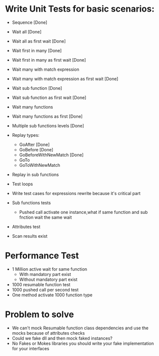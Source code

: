 ﻿# Write Unit Tests for basic scenarios:
* Sequence [Done]
* Wait all [Done]
* Wait all as first wait [Done]
* Wait first in many [Done]
* Wait first in many as first wait [Done]
* Wait many with match expression
* Wait many with match expression as first wait [Done]

* Wait sub function [Done]
* Wait sub function as first wait [Done]

* Wait many functions
* Wait many functions as first [Done]
* Multiple sub functions levels [Done]

* Replay types:
	* GoAfter [Done]
    * GoBefore [Done]
    * GoBeforeWithNewMatch [Done]
    * GoTo
    * GoToWithNewMatch

* Replay in sub functions

* Test loops

* Write test cases for expressions rewrite because it's critical part

* Sub functions tests
	* Pushed call activate one instance,what if same function and sub fnction wait the same wait

* Attributes test

* Scan results exist

# Performance Test
* 1 Million active wait for same function
	* With mandatory part exist
	* Without mandatory part exist
* 1000 resumable function test
* 1000 pushed call per second test
* One method activate 1000 function type

# Problem to solve 
* We can't mock Resumable function class dependencies and use the mocks because of attributes checks
* Could we fake dll and then mock faked instances?
* No Fakes or Mokes libraries you should write your fake implementation for your interfaces